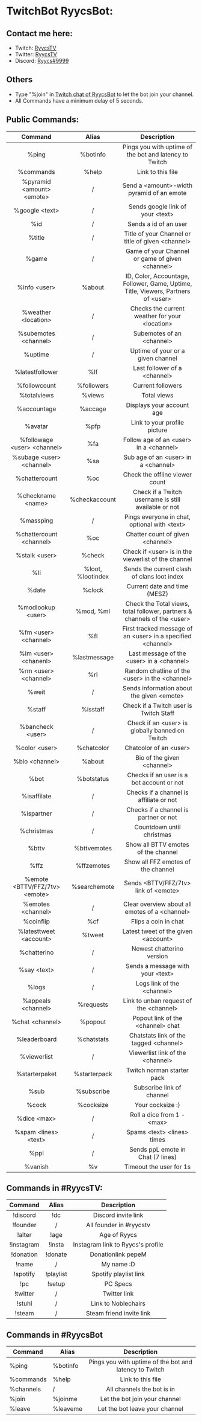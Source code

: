 # TwitchBot RyycsBot:

## Contact me here:
* Twitch: [RyycsTV](https://www.twitch.tv/ryycstv)
* Twitter: [RyycsTV](https://twitter.com/ryycstv)
* Discord: [Ryycs#9999](https://discord.com/users/444940928797638676)

## Others
* Type "%join" in [Twitch chat of RyycsBot](https://www.twitch.tv/ryycsbot) to let the bot join your channel.
* All Commands have a minimum delay of 5 seconds.


## Public Commands:

| Command  | Alias  | Description  |
|:-----------:|:-----------:|:------------:|
|%ping | %botinfo|Pings you with uptime of the bot and latency to Twitch|
|%commands | %help|Link to this file |
|%pyramid \<amount> \<emote> |/  |Send a \<amount>-width pyramid of an emote|
|%google \<text> |/|Sends google link of your \<text>|
|%id     |/     |Sends a id of an user|
|%title | /| Title of your Channel or title of given \<channel>|
|%game |/|Game of your Channel or game of given \<channel>|
|%info \<user>|%about|ID, Color, Accountage, Follower, Game, Uptime, Title, Viewers, Partners of \<user>|
|%weather \<location>|/|Checks the current weather for your \<location>|
|%subemotes \<channel>|/|Subemotes of an \<channel>|
|%uptime | /| Uptime of your or a given channel|
|%latestfollower|%lf| Last follower of a \<channel>|
|%followcount|%followers|Current followers|
|%totalviews| %views| Total views|
|%accountage| %accage | Displays your account age|
|%avatar |%pfp|Link to your profile picture|
|%followage \<user> \<channel>| %fa|Follow age of an \<user> in a \<channel>|
|%subage \<user> \<channel>| %sa| Sub age of an \<user> in a \<channel>|
|%chattercount|%oc| Check the offline viewer count|
|%checkname \<name>|%checkaccount| Check if a Twitch username is still available or not| 
|%massping | /| Pings everyone in chat, optional with \<text>|
|%chattercount \<channel>| %oc | Chatter count of given \<channel>|
|%stalk \<user>| %check| Check if \<user> is in the viewerlist of the channel|
|%li|%loot, %lootindex| Sends the current clash of clans loot index|
|%date|%clock| Current date and time (MESZ)|
|%modlookup \<user>|%mod, %ml| Check the Total views, total follower, partners & channels of the \<user>| 
|%fm \<user> \<channel> |%fl| First tracked message of an \<user> in a specified \<channel>|
|%lm \<user> \<chanenl>|%lastmessage| Last message of the \<user> in a \<channel>|
|%rm \<user> \<channel>|%rl| Random chatline of the \<user> in the \<channel>|
|%weit <emote>| /| Sends information about the given \<emote>|
|%staff|%isstaff| Check if a Twitch user is Twitch Staff|
|%bancheck \<user>|/|Check if an \<user> is globally banned on Twitch|
|%color \<user>|%chatcolor| Chatcolor of an \<user>|
|%bio \<channel>|%about| Bio of the given \<channel>|
|%bot | %botstatus| Checks if an user is a bot account or not|
|%isaffilate|/|Checks if a channel is affiliate or not|
|%ispartner|/|Checks if a channel is partner or not|
|%christmas|/|Countdown until christmas|
|%bttv |%bttvemotes| Show all BTTV emotes of the channel |
|%ffz | %ffzemotes| Show all FFZ emotes of the channel|
|%emote \<BTTV/FFZ/7tv> \<emote>|%searchemote|Sends \<BTTV/FFZ/7tv> link of \<emote>|
|%emotes \<channel>| /|Clear overview about all emotes of a \<channel>|
|%coinflip | %cf| Flips a coin in chat |
|%latesttweet \<account>|%tweet| Latest tweet of the given \<account>|
|%chatterino|/|Newest chatterino version|
|%say \<text>|/|Sends a message with your \<text>|
|%logs|/| Logs link of the \<channel>|
|%appeals \<channel>|%requests|Link to unban request of the \<channel>|
|%chat \<channel>|%popout|Popout link of the \<channel> chat|
|%leaderboard|%chatstats| Chatstats link of the tagged \<channel>|
|%viewerlist|/| Viewerlist link of the \<channel>|
|%starterpaket|%starterpack|Twitch norman starter pack|
|%sub|%subscribe|Subscribe link of channel|
|%cock|%cocksize| Your cocksize :)|
|%dice \<max>|/|Roll a dice from 1 - \<max>|
|%spam \<lines> \<text>|/|Spams \<text> \<lines> times|
|%ppl|/|Sends ppL emote in Chat (7 lines)|
|%vanish|%v| Timeout the user for 1s|



## Commands in #RyycsTV:

| Command  | Alias  | Description  |
|:-----------:|:-----------:|:------------:|
|!discord|!dc|Discord invite link|
|!founder|/| All founder in #ryycstv|
|!alter|!age| Age of Ryycs|
|!instagram|!insta|Instagram link to Ryycs's profile|
|!donation|!donate|Donationlink pepeM|
|!name|/|My name :D |
|!spotify|!playlist| Spotify playlist link|
|!pc|!setup|PC Specs|
|!twitter|/|Twitter link|
|!stuhl|/|Link to Noblechairs|
|!steam|/|Steam friend invite link|

## Commands in #RyycsBot

| Command |Alias| Description |
|----------|-----|:-----------:|
|%ping |%botinfo|Pings you with uptime of the bot and latency to Twitch|
|%commands  |%help  |Link to this file|
|%channels|/|All channels the bot is in|
|%join |%joinme| Let the bot join your channel|
|%leave|%leaveme| Let the bot leave your channel|

